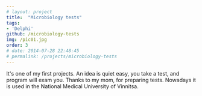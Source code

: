 ```yaml
---
# layout: project
title:  "Microbiology tests"
tags:
- 'Delphi'
github: /microbiology-tests
img: /pic01.jpg
order: 3
# date: 2014-07-28 22:48:45
# permalink: /projects/microbiology-tests
---
```


It's one of my first projects. An idea is quiet easy, you take a test, and program will exam you. Thanks to my mom, for preparing tests. Nowadays it is used in the National Medical University of Vinnitsa.
